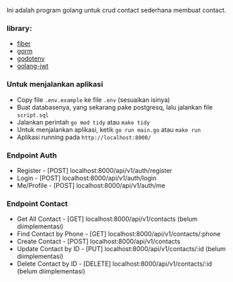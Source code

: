 Ini adalah program golang untuk crud contact sederhana membuat contact.

### library:
- [fiber](https://gofiber.io/)
- [gorm](https://gorm.io/)
- [godotenv](https://github.com/joho/godotenv)
- [golang-jwt](https://github.com/golang-jwt/jwt)

### Untuk menjalankan aplikasi
- Copy file ```.env.example``` ke file ```.env``` (sesuaikan isinya)
- Buat databasenya, yang sekarang pake postgresq, lalu jalankan file ```script.sql```
- Jalankan perintah ```go mod tidy``` atau ```make tidy```
- Untuk menjalankan aplikasi, ketik ```go run main.go``` atau ```make run```
- Aplikasi running pada ```http://localhost:8000/```

### Endpoint Auth
- Register - [POST] localhost:8000/api/v1/auth/register
- Login - [POST] localhost:8000/api/v1/auth/login
- Me/Profile - [POST] localhost:8000/api/v1/auth/me

### Endpoint Contact
- Get All Contact - [GET] localhost:8000/api/v1/contacts (belum diimplementasi)
- Find Contact by Phone - [GET] localhost:8000/api/v1/contacts/:phone
- Create Contact - [POST] localhost:8000/api/v1/contacts
- Update Contact by ID - [PUT] localhost:8000/api/v1/contacts/:id (belum diimplementasi)
- Delete Contact by ID - [DELETE] localhost:8000/api/v1/contacts/:id (belum diimplementasi)